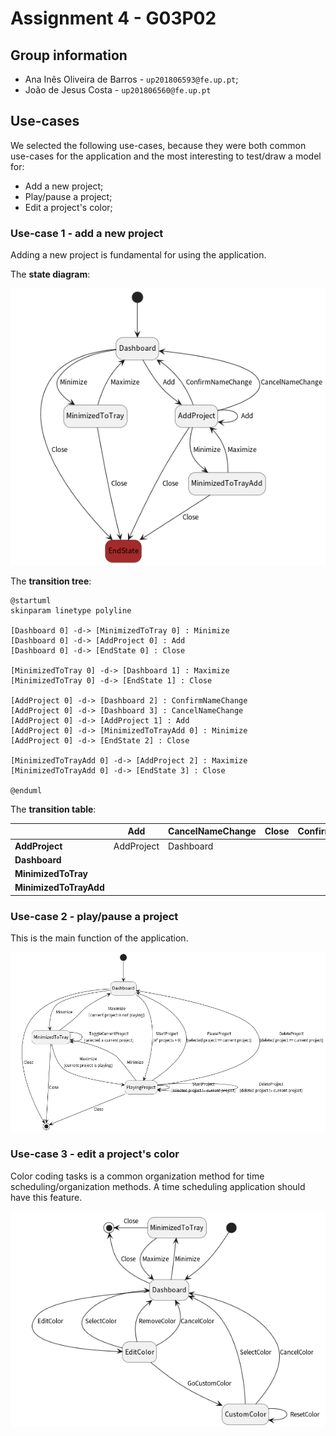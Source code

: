 # Assignment 4 - G03P02

## Group information

- Ana Inês Oliveira de Barros - `up201806593@fe.up.pt`;
- João de Jesus Costa - `up201806560@fe.up.pt`

## Use-cases

We selected the following use-cases, because they were both common use-cases for
the application and the most interesting to test/draw a model for:

- Add a new project;
- Play/pause a project;
- Edit a project's color;

### Use-case 1 - add a new project

Adding a new project is fundamental for using the application.

The **state diagram**:

![Use-case 1's state machine](./state_machines/state_machine_1.png)

The **transition tree**:

```plantuml
@startuml
skinparam linetype polyline

[Dashboard 0] -d-> [MinimizedToTray 0] : Minimize
[Dashboard 0] -d-> [AddProject 0] : Add
[Dashboard 0] -d-> [EndState 0] : Close

[MinimizedToTray 0] -d-> [Dashboard 1] : Maximize
[MinimizedToTray 0] -d-> [EndState 1] : Close

[AddProject 0] -d-> [Dashboard 2] : ConfirmNameChange
[AddProject 0] -d-> [Dashboard 3] : CancelNameChange
[AddProject 0] -d-> [AddProject 1] : Add
[AddProject 0] -d-> [MinimizedToTrayAdd 0] : Minimize
[AddProject 0] -d-> [EndState 2] : Close

[MinimizedToTrayAdd 0] -d-> [AddProject 2] : Maximize
[MinimizedToTrayAdd 0] -d-> [EndState 3] : Close

@enduml
```

The **transition table**:

|                        | Add        | CancelNameChange | Close | ConfirmNameChange | Maximize | Minimize |
|------------------------|------------|------------------|-------|-------------------|----------|----------|
| **AddProject**         | AddProject | Dashboard        |       |                   |          |          |
| **Dashboard**          |            |                  |       |                   |          |          |
| **MinimizedToTray**    |            |                  |       |                   |          |          |
| **MinimizedToTrayAdd** |            |                  |       |                   |          |          |


### Use-case 2 - play/pause a project

This is the main function of the application.

![Use-case 2's state machine](./state_machines/state_machine_2.png)

### Use-case 3 - edit a project's color

Color coding tasks is a common organization method for time
scheduling/organization methods. A time scheduling application should have this
feature.

![Use-case 3's state machine](./state_machines/state_machine_3.png)
